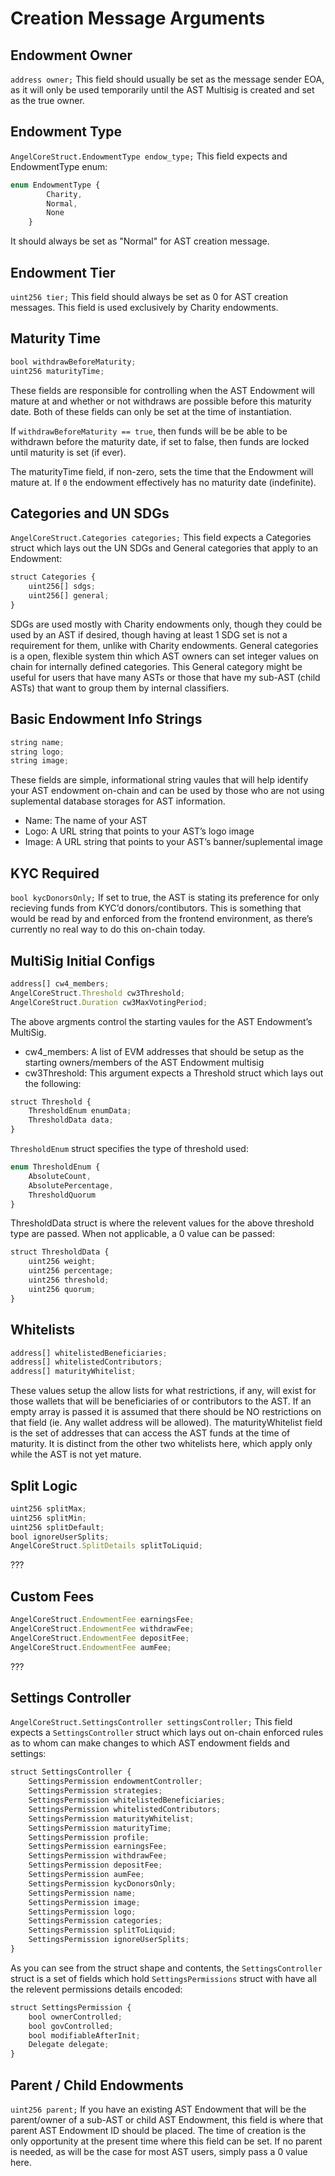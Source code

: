 # Creation Message Arguments

## Endowment Owner

`address owner;`
This field should usually be set as the message sender EOA, as it will only be used temporarily until the AST Multisig is created and set as the true owner. 

## Endowment Type

`AngelCoreStruct.EndowmentType endow_type;`
This field expects and EndowmentType enum:
```javascript
enum EndowmentType {
        Charity,
        Normal,
        None
    }
```

It should always be set as "Normal" for AST creation message. 

## Endowment Tier

`uint256 tier;`
This field should always be set as 0 for AST creation messages. This field is used exclusively by Charity endowments. 

## Maturity Time

```javascript
bool withdrawBeforeMaturity;
uint256 maturityTime;
```
These fields are responsible for controlling when the AST Endowment will mature at and whether or not withdraws are possible before this maturity date. Both of these fields can only be set at the time of instantiation. 

If `withdrawBeforeMaturity == true`, then funds will be be able to be withdrawn before the maturity date, if set to false, then funds are locked until maturity is set (if ever). 

The maturityTime field, if non-zero, sets the time that the Endowment will mature at. If `0` the endowment effectively has no maturity date (indefinite).

## Categories and UN SDGs

`AngelCoreStruct.Categories categories;`
This field expects a Categories struct which lays out the UN SDGs and General categories that apply to an Endowment:
```javascript
struct Categories {
    uint256[] sdgs;
    uint256[] general;
}
```

SDGs are used mostly with Charity endowments only, though they could be used by an AST if desired, though having at least 1 SDG set is not a requirement for them, unlike with Charity endowments. General categories is a open, flexible system thin which AST owners can set integer values on chain for internally defined categories. This General category might be useful for users that have many ASTs or those that have my sub-AST (child ASTs) that want to group them by internal classifiers.

## Basic Endowment Info Strings

```javascript
string name;
string logo;
string image;
```
These fields are simple, informational string vaules that will help identify your AST endowment on-chain and can be used by those who are not using suplemental database storages for AST information. 
- Name: The name of your AST
- Logo: A URL string that points to your AST’s logo image
- Image: A URL string that points to your AST’s banner/suplemental image

## KYC Required

`bool kycDonorsOnly;`
If set to true, the AST is stating its preference for only recieving funds from KYC’d donors/contibutors. This is something that would be read by and enforced from the frontend environment, as there’s currently no real way to do this on-chain today.

## MultiSig Initial Configs

```javascript
address[] cw4_members;
AngelCoreStruct.Threshold cw3Threshold;
AngelCoreStruct.Duration cw3MaxVotingPeriod;
```
The above argments control the starting vaules for the AST Endowment’s MultiSig.
- cw4_members: A list of EVM addresses that should be setup as the starting owners/members of the AST Endowment multisig
- cw3Threshold: This argument expects a Threshold struct which lays out the following: 
```javascript
struct Threshold {
    ThresholdEnum enumData;
    ThresholdData data;
}
```

`ThresholdEnum` struct specifies the type of threshold used:
```javascript
enum ThresholdEnum {
    AbsoluteCount,
    AbsolutePercentage,
    ThresholdQuorum
}
```

ThresholdData struct is where the relevent values for the above threshold type are passed. When not applicable, a 0 value can be passed:
```javascript
struct ThresholdData {
    uint256 weight;
    uint256 percentage;
    uint256 threshold;
    uint256 quorum;
}
```

## Whitelists 

```javascript
address[] whitelistedBeneficiaries;
address[] whitelistedContributors;
address[] maturityWhitelist;
```
These values setup the allow lists for what restrictions, if any, will exist for those wallets that will be beneficiaries of or contributors to the AST. If an empty array is passed it is assumed that there should be NO restrictions on that field (ie. Any wallet address will be allowed). 
The maturityWhitelist field is the set of addresses that can access the AST funds at the time of maturity. It is distinct from the other two whitelists here, which apply only while the AST is not yet mature. 

## Split Logic 

```javascript
uint256 splitMax;
uint256 splitMin;
uint256 splitDefault;
bool ignoreUserSplits;
AngelCoreStruct.SplitDetails splitToLiquid;
```
???

## Custom Fees

```javascript
AngelCoreStruct.EndowmentFee earningsFee;
AngelCoreStruct.EndowmentFee withdrawFee;
AngelCoreStruct.EndowmentFee depositFee;
AngelCoreStruct.EndowmentFee aumFee;
```
???

## Settings Controller

`AngelCoreStruct.SettingsController settingsController;`
This field expects a `SettingsController` struct which lays out on-chain enforced rules as to whom can make changes to which AST endowment fields and settings:
```javascript
struct SettingsController {
    SettingsPermission endowmentController;
    SettingsPermission strategies;
    SettingsPermission whitelistedBeneficiaries;
    SettingsPermission whitelistedContributors;
    SettingsPermission maturityWhitelist;
    SettingsPermission maturityTime;
    SettingsPermission profile;
    SettingsPermission earningsFee;
    SettingsPermission withdrawFee;
    SettingsPermission depositFee;
    SettingsPermission aumFee;
    SettingsPermission kycDonorsOnly;
    SettingsPermission name;
    SettingsPermission image;
    SettingsPermission logo;
    SettingsPermission categories;
    SettingsPermission splitToLiquid;
    SettingsPermission ignoreUserSplits;
}
```

As you can see from the struct shape and contents, the `SettingsController` struct is a set of fields which hold `SettingsPermissions` struct with have all the relevent permissions details encoded:
```javascript
struct SettingsPermission {
    bool ownerControlled;
    bool govControlled;
    bool modifiableAfterInit;
    Delegate delegate;
}
```

## Parent / Child Endowments

`uint256 parent;`
If you have an existing AST Endowment that will be the parent/owner of a sub-AST or child AST Endowment, this field is where that parent AST Endowment ID should be placed. The time of creation  is the only opportunity at the present time where this field can be set. If no parent is needed, as will be the case for most AST users, simply pass a 0 value here.

